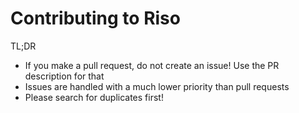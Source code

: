 # Contributing to Riso

TL;DR

* If you make a pull request,
  do not create an issue! Use the PR description for that
* Issues are handled with a much lower priority than pull requests
* Please search for duplicates first!
